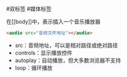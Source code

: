 #双标签  #媒体标签 

在[[body]]中，表示插入一个音乐播放器

```HTML
<audio src="音频文件地址"></audio>
```

- src：音频地址，可以是相对路径或绝对路径
- controls：显示播放控件
- autoplay：自动播放，但大多数浏览器不支持
- loop：循环播放

<audio>audio标签</audio>
